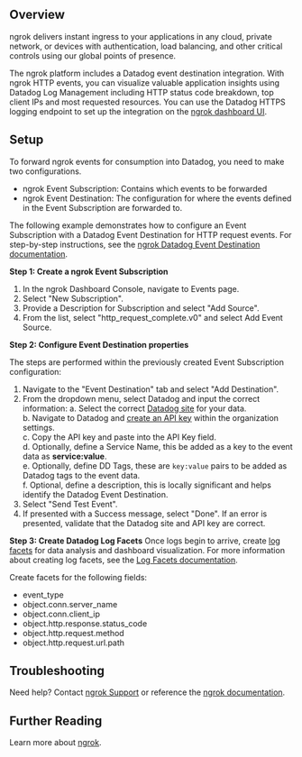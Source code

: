 ## Overview

ngrok delivers instant ingress to your applications in any cloud, private network, or devices with authentication, load balancing, and other critical controls using our global points of presence.

The ngrok platform includes a Datadog event destination integration. With ngrok HTTP events, you can visualize valuable application insights using Datadog Log Management including HTTP status code breakdown, top client IPs and most requested resources. You can use the Datadog HTTPS logging endpoint to set up the integration on the [ngrok dashboard UI][2].



## Setup

To forward ngrok events for consumption into Datadog, you need to make two configurations.

- ngrok Event Subscription: Contains which events to be forwarded
- ngrok Event Destination: The configuration for where the events defined in the Event Subscription are forwarded to.

The following example demonstrates how to configure an Event Subscription with a Datadog Event Destination for HTTP request events. For step-by-step instructions, see the [ngrok Datadog Event Destination documentation][7].

**Step 1: Create a ngrok Event Subscription**

1. In the ngrok Dashboard Console, navigate to Events page.
2. Select "New Subscription".
3. Provide a Description for Subscription and select "Add Source".
4. From the list, select "http_request_complete.v0" and select Add Event Source.



**Step 2: Configure Event Destination properties**

The steps are performed within the previously created Event Subscription configuration:

1. Navigate to the "Event Destination" tab and select "Add Destination".
2. From the dropdown menu, select Datadog and input the correct information:
    a. Select the correct [Datadog site][10] for your data.\
    b. Navigate to Datadog and [create an API key][4] within the organization settings.\
    c. Copy the API key and paste into the API Key field.\
    d. Optionally, define a Service Name, this be added as a key to the event data as **service:value**.\
    e. Optionally, define DD Tags, these are `key:value` pairs to be added as Datadog tags to the event data.\
    f. Optional, define a description, this is locally significant and helps identify the Datadog Event Destination.
3. Select "Send Test Event".
4. If presented with a Success message, select "Done".  If an error is presented, validate that the Datadog site and API key are correct.


**Step 3: Create Datadog Log Facets**
Once logs begin to arrive, create [log facets][8] for data analysis and dashboard visualization. For more information about creating log facets, see the [Log Facets documentation][9]. 

Create facets for the following fields:

- event_type
- object.conn.server_name
- object.conn.client_ip
- object.http.response.status_code
- object.http.request.method
- object.http.request.url.path

## Troubleshooting

Need help? Contact [ngrok Support][1] or reference the [ngrok documentation][6].

## Further Reading

Learn more about [ngrok][3].

[1]: mailto:support@ngrok.com
[2]: https://dashboard.ngrok.com
[3]: https://ngrok.com/solutions
[4]: https://docs.datadoghq.com/account_management/api-app-keys/
[6]: https://ngrok.com/docs/integrations/datadog/
[7]: https://ngrok.com/docs/integrations/datadog/event-destination/
[8]: https://docs.datadoghq.com/logs/explorer/facets/
[9]: https://docs.datadoghq.com/logs/explorer/facets/#create-facets
[10]: https://docs.datadoghq.com/getting_started/site/
